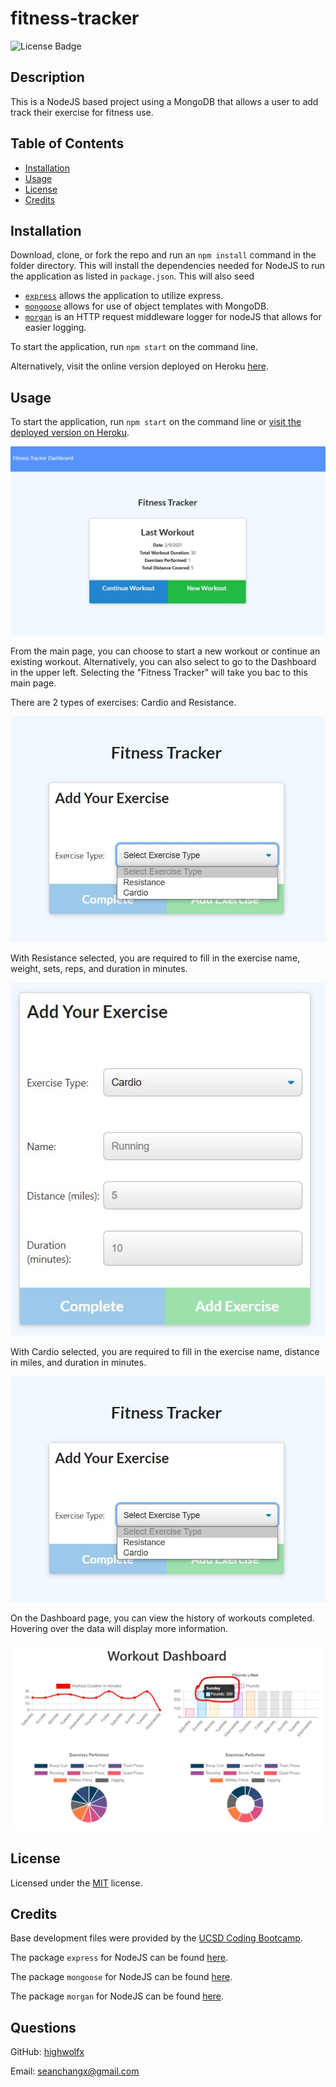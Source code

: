 # fitness-tracker
![License Badge](https://img.shields.io/badge/License-MIT-yellow.svg)

## Description

This is a NodeJS based project using a MongoDB that allows a user to add track their exercise for fitness use.


## Table of Contents
* [Installation](#installation)
* [Usage](#usage)
* [License](#license)
* [Credits](#credits)


## Installation

Download, clone, or fork the repo and run an `npm install` command in the folder directory. This will install the dependencies needed for NodeJS to run the application as listed in `package.json`. This will also seed 

 * [`express`](https://www.npmjs.com/package/express) allows the application to utilize express.
 * [`mongoose`](https://www.npmjs.com/package/mongoose) allows for use of object templates with MongoDB.
 * [`morgan`](https://www.npmjs.com/package/morgan) is an HTTP request middleware logger for nodeJS that allows for easier logging.

To start the application, run `npm start` on the command line.

Alternatively, visit the online version deployed on Heroku [here](https://workout-fitness-app-1.herokuapp.com/).



## Usage

To start the application, run `npm start` on the command line or [visit the deployed version on Heroku](https://workout-fitness-app-1.herokuapp.com/).

<p align="center">
    <img alt="Main landing page" src="https://raw.githubusercontent.com/highwolfx/fitness-tracker/main/public/assets/main.jpg">
</p>
From the main page, you can choose to start a new workout or continue an existing workout. Alternatively, you can also select to go to the Dashboard in the upper left. Selecting the "Fitness Tracker" will take you bac to this main page.


There are 2 types of exercises: Cardio and Resistance.
<p align="center">
    <img alt="Types of exercises" src="https://raw.githubusercontent.com/highwolfx/fitness-tracker/main/public/assets/types.jpg">
</p>

With Resistance selected, you are required to fill in the exercise name, weight, sets, reps, and duration in minutes.
<p align="center">
    <img alt="Resistance Example" src="https://raw.githubusercontent.com/highwolfx/fitness-tracker/main/public/assets/cardio.jpg">
</p>

With Cardio selected, you are required to fill in the exercise name, distance in miles, and duration in minutes.
<p align="center">
    <img alt="Types of exercises" src="https://raw.githubusercontent.com/highwolfx/fitness-tracker/main/public/assets/types.jpg">
</p>

On the Dashboard page, you can view the history of workouts completed. Hovering over the data will display more information.
<p align="center">
    <img alt="Exercise Dashboard" src="https://raw.githubusercontent.com/highwolfx/fitness-tracker/main/public/assets/dashboard.jpg">
</p>


## License

Licensed under the [MIT](LICENSE.txt) license.


## Credits
Base development files were provided by the [UCSD Coding Bootcamp](https://bootcamp.extension.ucsd.edu/coding/).

The package `express` for NodeJS can be found [here](https://www.npmjs.com/package/express).

The package `mongoose` for NodeJS can be found [here](https://www.npmjs.com/package/mongoose).

The package `morgan` for NodeJS can be found [here](https://www.npmjs.com/package/morgan).


## Questions
GitHub: [highwolfx](https://github.com/highwolfx/)

Email: seanchangx@gmail.com
